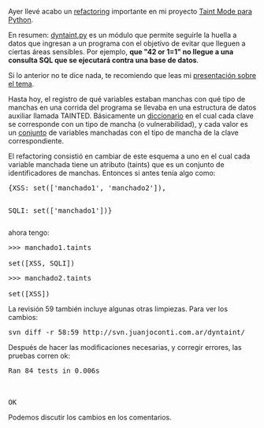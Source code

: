 <html><body><p>Ayer llevé acabo un <a href="http://en.wikipedia.org/wiki/Code_refactoring" target="_blank">refactoring</a> importante en mi proyecto <a href="http://svn.juanjoconti.com.ar/dyntaint/" target="_blank">Taint Mode para Python</a>.



En resumen: <a href="http://svn.juanjoconti.com.ar/dyntaint/dyntaint.py" target="_blank">dyntaint.py</a> es un módulo que permite seguirle la huella a datos que ingresan a un programa con el objetivo de evitar que lleguen a ciertas áreas sensibles. Por ejemplo, <strong>que "42 or 1=1" no llegue a una consulta SQL que se ejecutará contra una base de datos</strong>.



Si lo anterior no te dice nada, te recomiendo que leas mi <a title="Taint Mode en Python: cómo encontrar vulnerabilidades mediante el uso de variables manchadas" href="http://www.juanjoconti.com.ar/2009/09/07/charla-taint-mode-en-python/" target="_blank">presentación sobre el tema</a>.



Hasta hoy, el registro de qué variables estaban manchas con qué tipo de manchas en una corrida del programa se llevaba en una estructura de datos auxiliar llamada TAINTED. Básicamente un <a href="http://docs.python.org/tutorial/datastructures.html#dictionaries" target="_blank">diccionario</a> en el cual cada clave se corresponde con un tipo de mancha (o vulnerabilidad), y cada valor es un <a href="http://docs.python.org/tutorial/datastructures.html#sets" target="_blank">conjunto</a> de variables manchadas con el tipo de mancha de la clave correspondiente.



El refactoring consistió en cambiar de este esquema a uno en el cual cada variable manchada tiene un atributo (taints) que es un conjunto de identificadores de manchas. Entonces si antes tenía algo como:

</p><pre>{XSS: set(['manchado1', 'manchado2']),

SQLI: set(['manchado1'])}</pre>

ahora tengo:

<pre>&gt;&gt;&gt; manchado1.taints

set([XSS, SQLI])</pre>

<pre>&gt;&gt;&gt; manchado2.taints

set([XSS])</pre>

La revisión 59 también incluye algunas otras limpiezas. Para ver los cambios:

<pre>svn diff -r 58:59 http://svn.juanjoconti.com.ar/dyntaint/</pre>

Después de hacer las modificaciones necesarias, y corregir errores, las pruebas corren ok:

<pre>Ran 84 tests in 0.006s



OK</pre>

Podemos discutir los cambios en los comentarios.</body></html>